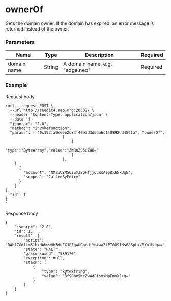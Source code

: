 # ownerOf

Gets the domain owner. If the domain has expired, an error message is returned instead of the owner.



### Parameters

| Name        | Type   | Description                    | Required |
| ----------- | ------ | ------------------------------ | -------- |
| domain name | String | A domain name, e.g. "edge.neo" | Required |

### Example

Request body

```json5
curl --request POST \
  --url http://seed1t4.neo.org:20332/ \
  --header 'Content-Type: application/json' \
  --data '{
  "jsonrpc": "2.0",
  "method": "invokefunction",
  "params": [ "0x152fa9ceeb2c83f40e3d3d6da6c1f8898dd4891a", "ownerOf",
                         [
                             {
                                 "type":"ByteArray","value":"ZWRnZS5uZW8="
                             }
                         ],
    [
      {
        "account": "NMzaUBM56iumJ8pHfjjCuKsAepKxENkUqN",
        "scopes": "CalledByEntry"
      }
    ]
],
  "id": 1
}
'
```

Response body

```json5
{
    "jsonrpc": "2.0",
    "id": 1,
    "result": {
        "script": "DAhlZGdlLm5lbxHAHwwHb3duZXJPZgwUGonUjYn4waZtPT0O9IMs686pLxVBYn1bUg==",
        "state": "HALT",
        "gasconsumed": "589170",
        "exception": null,
        "stack": [
            {
                "type": "ByteString",
                "value": "3f9BbV5KcZwWd8ismxMpFmvXJ+g="
            }
        ]
    }
}
```
